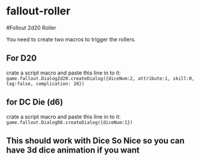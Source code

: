 # fallout-roller
#Follout 2d20 Roller

You need to create two macros to trigger the rollers.

## For D20
crate a script macro and paste this line in to it:  
```game.fallout.Dialog2d20.createDialog({diceNum:2, attribute:1, skill:0, tag:false, complication: 20})```


## for DC Die (d6)
crate a script macro and paste this line in to it:  
```game.fallout.DialogD6.createDialog({diceNum:1})```

## This should work with Dice So Nice so you can have 3d dice animation if you want